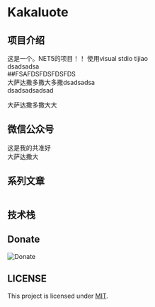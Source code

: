 # Kakaluote

## 项目介绍
这是一个。NET5的项目！！
使用visual stdio tijiao  
dsadsadsa  
##FSAFDSFDSFDSFDS  
大萨达撒多撒大多撒dsadsadsa  
dsadsadsadsad  

大萨达撒多撒大大  

## 微信公众号

这是我的共准好  
大萨达撒大  


## 系列文章


```tree

```

## 技术栈





## Donate

![Donate](static/donate.jpg)

## LICENSE

This project is licensed under [MIT](LICENSE).
